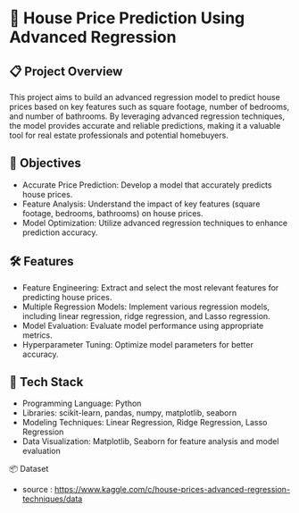 # 🏡 House Price Prediction Using Advanced Regression

## 📋 Project Overview
This project aims to build an advanced regression model to predict house prices based on key features such as square footage, number of bedrooms, and number of bathrooms. By leveraging advanced regression techniques, the model provides accurate and reliable predictions, making it a valuable tool for real estate professionals and potential homebuyers.

## 🎯 Objectives
* Accurate Price Prediction: Develop a model that accurately predicts house prices.
* Feature Analysis: Understand the impact of key features (square footage, bedrooms, bathrooms) on house prices.
* Model Optimization: Utilize advanced regression techniques to enhance prediction accuracy.

## 🛠️ Features
* Feature Engineering: Extract and select the most relevant features for predicting house prices.
* Multiple Regression Models: Implement various regression models, including linear regression, ridge regression, and Lasso regression.
* Model Evaluation: Evaluate model performance using appropriate metrics.
* Hyperparameter Tuning: Optimize model parameters for better accuracy.
## 🧰 Tech Stack
* Programming Language: Python
* Libraries: scikit-learn, pandas, numpy, matplotlib, seaborn
* Modeling Techniques: Linear Regression, Ridge Regression, Lasso Regression
* Data Visualization: Matplotlib, Seaborn for feature analysis and model evaluation


📦 Dataset
* source : https://www.kaggle.com/c/house-prices-advanced-regression-techniques/data
